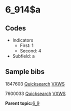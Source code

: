 # 6\_914$a

## Codes

-   Indicators
    -   First: 1
    -   Second: 4
-   Subfield: a

## Sample bibs

1847603 [Quicksearch](https://search.library.yale.edu/catalog/1847603) [VXWS](http://prodorbis.library.yale.edu:7014/vxws/GetHoldingsService?bibId=1847603)

7600033 [Quicksearch](https://search.library.yale.edu/catalog/7600033) [VXWS](http://prodorbis.library.yale.edu:7014/vxws/GetHoldingsService?bibId=7600033)

**Parent topic:**[6\_9](../../tags/6_9/6_9.md)

